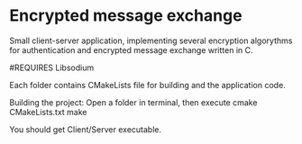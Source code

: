 # Encrypted message exchange
Small client-server application, implementing several encryption algorythms for authentication and encrypted message exchange written in C.

#REQUIRES Libsodium 

Each folder contains CMakeLists file for building and the application code.

Building the project:
Open a folder in terminal, then execute
cmake CMakeLists.txt
make

You should get Client/Server executable.
